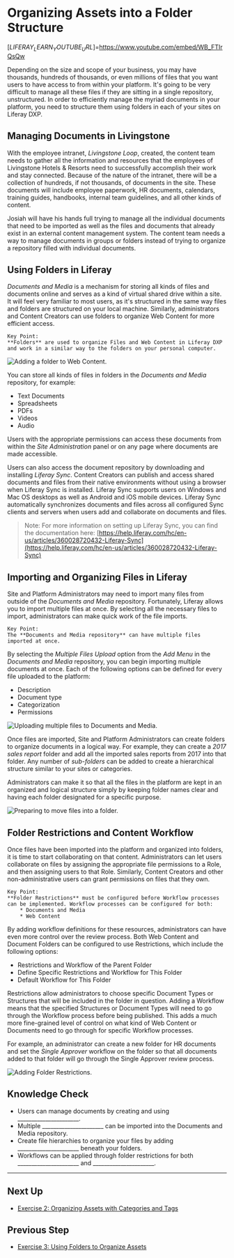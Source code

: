 # Organizing Assets into a Folder Structure

[$LIFERAY_LEARN_YOUTUBE_URL$]=https://www.youtube.com/embed/WB_FTIrQsQw

Depending on the size and scope of your business, you may have thousands, hundreds of thousands, or even millions of files that you want users to have access to from within your platform. It's going to be very difficult to manage all these files if they are sitting in a single repository, unstructured. In order to efficiently manage the myriad documents in your platform, you need to structure them using folders in each of your sites on Liferay DXP.

## Managing Documents in Livingstone

With the employee intranet, _Livingstone Loop_, created, the content team needs to gather all the information and resources that the employees of Livingstone Hotels & Resorts need to successfully accomplish their work and stay connected. Because of the nature of the intranet, there will be a collection of hundreds, if not thousands, of documents in the site. These documents will include employee paperwork, HR documents, calendars, training guides, handbooks, internal team guidelines, and all other kinds of content.

Josiah will have his hands full trying to manage all the individual documents that need to be imported as well as the files and documents that already exist in an external content management system. The content team needs a way to manage documents in groups or folders instead of trying to organize a repository filled with individual documents.

## Using Folders in Liferay

_Documents and Media_ is a mechanism for storing all kinds of files and documents online and serves as a kind of virtual shared drive within a site. It will feel very familiar to most users, as it's structured in the same way files and folders are structured on your local machine. Similarly, administrators and Content Creators can use folders to organize Web Content for more efficient access.

```{important}
Key Point: 
**Folders** are used to organize Files and Web Content in Liferay DXP and work in a similar way to the folders on your personal computer.
```

![Adding a folder to Web Content.](./images/folder-web-content.png)

You can store all kinds of files in folders in the _Documents and Media_ repository, for example: 
- Text Documents
- Spreadsheets
- PDFs
- Videos
- Audio

Users with the appropriate permissions can access these documents from within the _Site Administration_ panel or on any page where documents are made accessible. 

Users can also access the document repository by downloading and installing _Liferay Sync_. Content Creators can publish and access shared documents and files from their native environments without using a browser when Liferay Sync is installed. Liferay Sync supports users on Windows and Mac OS desktops as well as Android and iOS mobile devices. Liferay Sync automatically synchronizes documents and files across all configured Sync clients and servers when users add and collaborate on documents and files.

> Note: For more information on setting up Liferay Sync, you can find the documentation here: [https://help.liferay.com/hc/en-us/articles/360028720432-Liferay-Sync](https://help.liferay.com/hc/en-us/articles/360028720432-Liferay-Sync)

## Importing and Organizing Files in Liferay

Site and Platform Administrators may need to import many files from outside of the _Documents and Media_ repository. Fortunately, Liferay allows you to import multiple files at once. By selecting all the necessary files to import, administrators can make quick work of the file imports.

```{important}
Key Point: 
The **Documents and Media repository** can have multiple files imported at once.
```

By selecting the _Multiple Files Upload_ option from the _Add Menu_ in the _Documents and Media_ repository, you can begin importing multiple documents at once. Each of the following options can be defined for every file uploaded to the platform:
- Description
- Document type
- Categorization
- Permissions 

![Uploading multiple files to Documents and Media.](./images/multiple-files.png)

Once files are imported, Site and Platform Administrators can create folders to organize documents in a logical way. For example, they can create a _2017 sales report_ folder and add all the imported sales reports from 2017 into that folder. Any number of _sub-folders_ can be added to create a hierarchical structure similar to your sites or categories.

Administrators can make it so that all the files in the platform are kept in an organized and logical structure simply by keeping folder names clear and having each folder designated for a specific purpose. 

![Preparing to move files into a folder.](./images/folder-move.png)

## Folder Restrictions and Content Workflow

Once files have been imported into the platform and organized into folders, it is time to start collaborating on that content. Administrators can let users collaborate on files by assigning the appropriate file permissions to a Role, and then assigning users to that Role. Similarly, Content Creators and other non-administrative users can grant permissions on files that they own.

```{important}
Key Point:
**Folder Restrictions** must be configured before Workflow processes can be implemented. Workflow processes can be configured for both:
	* Documents and Media
	* Web Content
```

By adding workflow definitions for these resources, administrators can have even more control over the review process. Both Web Content and Document Folders can be configured to use Restrictions, which include the following options:
* Restrictions and Workflow of the Parent Folder
* Define Specific Restrictions and Workflow for This Folder 
* Default Workflow for This Folder

Restrictions allow administrators to choose specific Document Types or Structures that will be included in the folder in question. Adding a Workflow means that the specified Structures or Document Types will need to go through the Workflow process before being published. This adds a much more fine-grained level of control on what kind of Web Content or Documents need to go through for specific Workflow processes. 

For example, an administrator can create a new folder for HR documents and set the _Single Approver_ workflow on the folder so that all documents added to that folder will go through the Single Approver review process.

![Adding Folder Restrictions.](./images/folder-restriction-offers.png)

## Knowledge Check

* Users can manage documents by creating and using ______________________.
* Multiple ______________________ can be imported into the Documents and Media repository.
* Create file hierarchies to organize your files by adding ______________________ beneath your folders.
* Workflows can be applied through folder restrictions for both ______________________ and ______________________.

---

## Next Up

* [Exercise 2: Organizing Assets with Categories and Tags](./exercise-2-organizing-assets-with-categories-and-tags.md)

## Previous Step

* [Exercise 3: Using Folders to Organize Assets](./exercise-3-using-folders.md)